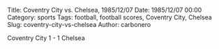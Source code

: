 Title: Coventry City vs. Chelsea, 1985/12/07
Date: 1985/12/07 00:00
Category: sports
Tags: football, football scores, Coventry City, Chelsea
Slug: coventry-city-vs-chelsea
Author: carbonero


Coventry City 1 - 1 Chelsea

